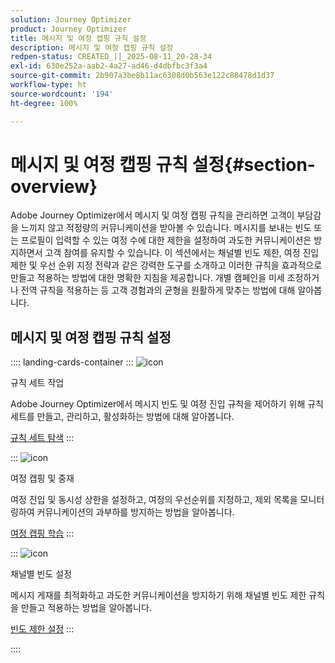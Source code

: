 ```yaml
---
solution: Journey Optimizer
product: Journey Optimizer
title: 메시지 및 여정 캡핑 규칙 설정
description: 메시지 및 여정 캡핑 규칙 설정
redpen-status: CREATED_||_2025-08-11_20-28-34
exl-id: 630e252a-aab2-4a27-ad46-d4dbfbc3f3a4
source-git-commit: 2b907a3be8b11ac6308d0b563e122c88478d1d37
workflow-type: ht
source-wordcount: '194'
ht-degree: 100%

---
```


# 메시지 및 여정 캡핑 규칙 설정{#section-overview}

Adobe Journey Optimizer에서 메시지 및 여정 캡핑 규칙을 관리하면 고객이 부담감을 느끼지 않고 적정량의 커뮤니케이션을 받아볼 수 있습니다. 메시지를 보내는 빈도 또는 프로필이 입력할 수 있는 여정 수에 대한 제한을 설정하여 과도한 커뮤니케이션은 방지하면서 고객 참여를 유지할 수 있습니다. 이 섹션에서는 채널별 빈도 제한, 여정 진입 제한 및 우선 순위 지정 전략과 같은 강력한 도구를 소개하고 이러한 규칙을 효과적으로 만들고 적용하는 방법에 대한 명확한 지침을 제공합니다. 개별 캠페인을 미세 조정하거나 전역 규칙을 적용하는 등 고객 경험과의 균형을 원활하게 맞추는 방법에 대해 알아봅니다.

## 메시지 및 여정 캡핑 규칙 설정

:::: landing-cards-container
:::
![icon](https://cdn.experienceleague.adobe.com/icons/gear.svg?lang=ko)

규칙 세트 작업

Adobe Journey Optimizer에서 메시지 빈도 및 여정 진입 규칙을 제어하기 위해 규칙 세트를 만들고, 관리하고, 활성화하는 방법에 대해 알아봅니다.

[규칙 세트 탐색](../using/conflict-prioritization/rule-sets.md)
:::

:::
![icon](https://cdn.experienceleague.adobe.com/icons/list-check.svg?lang=ko)

여정 캡핑 및 중재

여정 진입 및 동시성 상한을 설정하고, 여정의 우선순위를 지정하고, 제외 목록을 모니터링하여 커뮤니케이션의 과부하를 방지하는 방법을 알아봅니다.

[여정 캡핑 학습](../using/conflict-prioritization/journey-capping.md)
:::

:::
![icon](https://cdn.experienceleague.adobe.com/icons/circle-play.svg?lang=ko)

채널별 빈도 설정

메시지 게재를 최적화하고 과도한 커뮤니케이션을 방지하기 위해 채널별 빈도 제한 규칙을 만들고 적용하는 방법을 알아봅니다.

[빈도 제한 설정](../using/conflict-prioritization/channel-capping.md)
:::

::::
